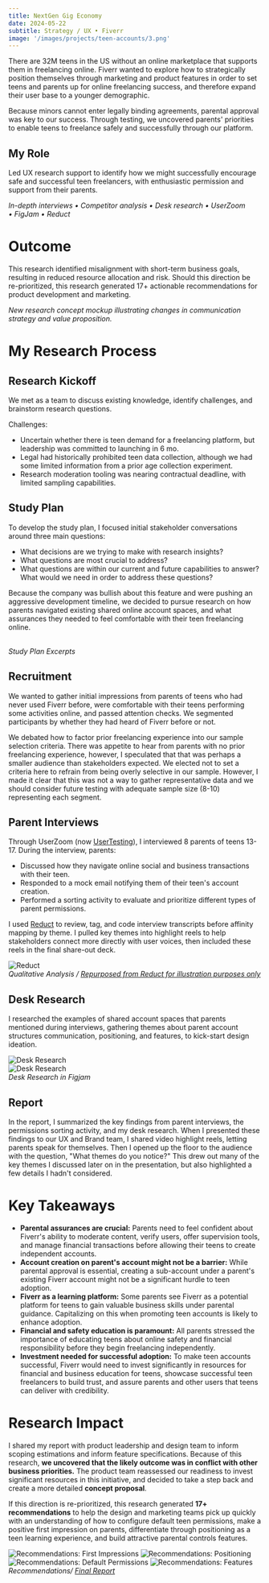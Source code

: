 ```yaml
---
title: NextGen Gig Economy
date: 2024-05-22
subtitle: Strategy / UX • Fiverr
image: '/images/projects/teen-accounts/3.png'
---
```


There are 32M teens in the US without an online marketplace that supports them in freelancing online. Fiverr wanted to explore how to strategically position themselves through marketing and product features in order to set teens and parents up for online freelancing success, and therefore expand their user base to a younger demographic.

Because minors cannot enter legally binding agreements, parental approval was key to our success. Through testing, we uncovered parents' priorities to enable teens to freelance safely and successfully through our platform.

## My Role
Led UX research support to identify how we might successfully encourage safe and successful teen freelancers, with enthusiastic permission and support from their parents.

*In-depth interviews • Competitor analysis • Desk research • UserZoom • FigJam • Reduct*

# Outcome
This research identified misalignment with short-term business goals, resulting in reduced resource allocation and risk. Should this direction be re-prioritized, this research generated 17+ actionable recommendations for product development and marketing.

<div class="gallery-box">
  <div class="gallery">
    <img src="/images/projects/teen-accounts/concept.png" loading="lazy" alt="">
  </div>
  <em>New research concept mockup illustrating changes in communication strategy and value proposition.</em>
</div>

# My Research Process

## Research Kickoff

We met as a team to discuss existing knowledge, identify challenges, and brainstorm research questions.

Challenges:
* Uncertain whether there is teen demand for a freelancing platform, but leadership was committed to launching in 6 mo.
* Legal had historically prohibited teen data collection, although we had some limited information from a prior age collection experiment.
* Research moderation tooling was nearing contractual deadline, with limited sampling capabilities.

## Study Plan

To develop the study plan, I focused initial stakeholder conversations around three main questions: 
* What decisions are we trying to make with research insights?
* What questions are most crucial to address?
* What questions are within our current and future capabilities to answer? What would we need in order to address these questions?

Because the company was bullish about this feature and were pushing an aggressive development timeline, we decided to pursue research on how parents navigated existing shared online account spaces, and what assurances they needed to feel comfortable with their teen freelancing online.

<div class="gallery-box">
  <div class="gallery">
    <img src="/images/projects/teen-accounts/study-plan-1.png" B loading="lazy" alt="">
    <img src="/images/projects/teen-accounts/study-plan-2-.png" B loading="lazy" alt="">
  </div>
   <em>Study Plan Excerpts</em>
</div>

## Recruitment
We wanted to gather initial impressions from parents of teens who had never used Fiverr before, were comfortable with their teens performing some activities online, and passed attention checks. We segmented participants by whether they had heard of Fiverr before or not.

We debated how to factor prior freelancing experience into our sample selection criteria. There was appetite to hear from parents with no prior freelancing experience, however, I speculated that that was perhaps a smaller audience than stakeholders expected. We elected not to set a criteria here to refrain from being overly selective in our sample. However, I made it clear that this was not a way to gather representative data and we should consider future testing with adequate sample size (8-10) representing each segment.  

## Parent Interviews

Through UserZoom (now [UserTesting](https://www.usertesting.com/platform/userzoom)), I interviewed 8 parents of teens 13-17. During the interview, parents: 

* Discussed how they navigate online social and business transactions with their teen.
* Responded to a mock email notifying them of their teen's account creation.
* Performed a sorting activity to evaluate and prioritize different types of parent permissions.

I used [Reduct](https://reduct.video/product/edit-video) to review, tag, and code interview transcripts before affinity mapping by theme. I pulled key themes into highlight reels to help stakeholders connect more directly with user voices, then included these reels in the final share-out deck.

<div class="gallery-box">
  <div class="gallery">
    <img src="https://reduct.video/static/edit_video_with_text-70347d7bbdc3abdb471be3c8ee024b8e.gif" B loading="lazy" alt="Reduct">
  </div>
  <em>Qualitative Analysis / <a href="https://reduct.video/product/edit-video" target="_blank">Repurposed from Reduct for illustration purposes only</a></em>
</div>

## Desk Research

I researched the examples of shared account spaces that parents mentioned during interviews, gathering themes about parent account structures communication, positioning, and features, to kick-start design ideation.

<div class="gallery-box">
  <div class="gallery">
    <img src="/images/projects/teen-accounts/teen-accounts-desk.png" B loading="lazy" alt="Desk Research">
  </div>
</div>

<div class="gallery-box">
  <div class="gallery">
    <img src="/images/projects/teen-accounts/teen-accounts-desk-2.png" B loading="lazy" alt="Desk Research">
  </div>
  <em>Desk Research in Figjam</em>
</div>

## Report

In the report, I summarized the key findings from parent interviews, the permissions sorting activity, and my desk research. When I presented these findings to our UX and Brand team, I shared video highlight reels, letting parents speak for themselves. Then I opened up the floor to the audience with the question, "What themes do you notice?" This drew out many of the key themes I discussed later on in the presentation, but also highlighted a few details I hadn't considered.

# Key Takeaways

* __Parental assurances are crucial:__ Parents need to feel confident about Fiverr's ability to moderate content, verify users, offer supervision tools, and manage financial transactions before allowing their teens to create independent accounts.
* __Account creation on parent's account might not be a barrier:__ While parental approval is essential, creating a sub-account under a parent's existing Fiverr account might not be a significant hurdle to teen adoption.
* __Fiverr as a learning platform:__ Some parents see Fiverr as a potential platform for teens to gain valuable business skills under parental guidance. Capitalizing on this when promoting teen accounts is likely to enhance adoption.
* __Financial and safety education is paramount:__ All parents stressed the importance of educating teens about online safety and financial responsibility before they begin freelancing independently.
* __Investment needed for successful adoption:__ To make teen accounts successful, Fiverr would need to invest significantly in resources for financial and business education for teens, showcase successful teen freelancers to build trust, and assure parents and other users that teens can deliver with credibility.

# Research Impact
I shared my report with product leadership and design team to inform scoping estimations and inform feature specifications. Because of this research, **we uncovered that the likely outcome was in conflict with other business priorities.** The product team reassessed our readiness to invest significant resources in this initiative, and decided to take a step back and create a more detailed **concept proposal**.

If this direction is re-prioritized, this research generated **17+ recommendations** to help the design and marketing teams pick up quickly with an understanding of how to configure default teen permissions, make a positive first impression on parents, differentiate through positioning as a teen learning experience, and build attractive parental controls features.

<div class="gallery-box">
  <div class="gallery">
    <img src="/images/projects/teen-accounts/teen-accounts-2.jpg" loading="lazy" alt="Recommendations: First Impressions">
    <img src="/images/projects/teen-accounts/teen-accounts-3.jpg" loading="lazy" alt="Recommendations: Positioning">
  </div>
    <div class="gallery">
    <img src="/images/projects/teen-accounts/teen-accounts-1.jpg" loading="lazy" alt="Recommendations: Default Permissions">
    <img src="/images/projects/teen-accounts/teen-accounts-4.jpg" loading="lazy" alt="Recommendations: Features">
  </div>
  <em>Recommendations/ <a href="https://docs.google.com/presentation/d/1rFvWzl0ob71uhVFRXSrBw7pOJBrvAnWd/edit?usp=sharing&ouid=110708125502348385468&rtpof=true&sd=true" target="_blank">Final Report</a></em>
</div>